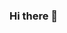 ### Hi there 👋

<!--

Hey there, Here are some info about me....

- 🔭 I’m currently working on ... reactjs
- 🌱 I’m currently learning ... nodejs and expressjs deeply
- 👯 I’m looking to collaborate on ... reactjs
- 🤔 I’m looking for help with ... AWS
- 💬 Ask me about ... anything
- 📫 How to reach me: ... [my portfolio] (https://babulakter.com)
- 😄 Pronouns: ... He / Him
- ⚡ Fun fact: ...  I find js as my girlfriend, hahaha.
-->
